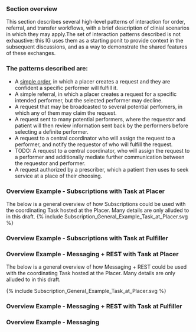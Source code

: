 ### Section overview ###
This section describes several high-level patterns of interaction for order, referral, and transfer workflows, with a brief description of clinial scenarios in which they may apply.The set of interaction patterns described is not exhaustive: this IG uses them as a starting ponit to provide context in the subsequent discussions, and as a way to demonstrate the shared features of these exchanges.

### The patterns described are:
* A [simple order](./simple-request.html), in which a placer creates a request and they are confident a specific performer will fulfill it. 
* A simple referral, in which a placer creates a request for a specific intended performer, but the selected performer may decline.
* A request that may be broadcasted to several potential perfomers, in which any of them may claim the request.
* A request sent to many potential performers, where the requestor and patient will then review information sent back by the performers before selecting a definite performer.
* A request to a central coordinator who will assign the request to a performer, and notify the requestor of who will fulfill the request.
* TODO: A request to a central coordinator, who will assign the request to a performer and additionally mediate further communication between the requestor and performer.
* A request authorized by a prescriber, which a patient then uses to seek service at a place of their choosing.


### Overview Example - Subscriptions with Task at Placer
The below is a general overview of how Subscriptions could be used with the coordinating Task hosted at the Placer. Many details are only alluded to in this draft. 
{% include Subscription_General_Example_Task_at_Placer.svg %} 

### Overview Example - Subscriptions with Task at Fulfiller

### Overview Example - Messaging + REST with Task at Placer
The below is a general overview of how Messaging + REST  could be used with the coordinating Task hosted at the Placer. Many details are only alluded to in this draft. 

{% include Subscription_General_Example_Task_at_Placer.svg %} 

### Overview Example - Messaging + REST with Task at Fulfiller

### Overview Example - Messaging
